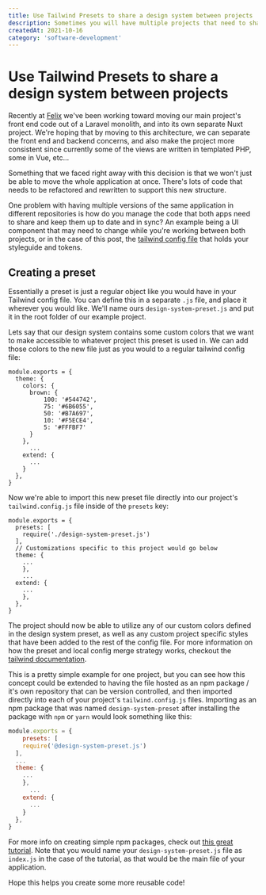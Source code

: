 ```yaml
---
title: Use Tailwind Presets to share a design system between projects
description: Sometimes you will have multiple projects that need to share the same design system or styles. If you're using Tailwind CSS, this can be achieved through Presets, allowing you to manage the system in one spot and deploy to your various projects.
createdAt: 2021-10-16
category: 'software-development'
---
```


# Use Tailwind Presets to share a design system between projects

Recently at [Felix](https://www.felixforyou.ca) we've been working toward moving our main project's front end code out of a Laravel monolith, and into its own separate Nuxt project. We're hoping that by moving to this architecture, we can separate the front end and backend concerns, and also make the project more consistent since currently some of the views are written in templated PHP, some in Vue, etc...

Something that we faced right away with this decision is that we won't just be able to move the whole application at once. There's lots of code that needs to be refactored and rewritten to support this new structure.

One problem with having multiple versions of the same application in different repositories is how do you manage the code that both apps need to share and keep them up to date and in sync? An example being a UI component that may need to change while you're working between both projects, or in the case of this post, the [tailwind config file](https://tailwindcss.com/docs/configuration) that holds your styleguide and tokens.

## Creating a preset

Essentially a preset is just a regular object like you would have in your Tailwind config file. You can define this in a separate `.js` file, and place it wherever you would like. We'll name ours `design-system-preset.js` and put it in the root folder of our example project.

Lets say that our design system contains some custom colors that we want to make accessible to whatever project this preset is used in. We can add those colors to the new file just as you would to a regular tailwind config file:

```js[design-system-preset.js]
module.exports = {
  theme: {
    colors: {
      brown: {
          100: '#544742',
          75: '#6B6055',
          50: '#B7A697',
          10: '#F5ECE4',
          5: '#FFFBF7'
      }
    },
      ...
    extend: {
      ...
    }
  },
}
```

Now we're able to import this new preset file directly into our project's `tailwind.config.js` file inside of the `presets` key:

```js[tailwind.config.js]
module.exports = {
  presets: [
    require('./design-system-preset.js')
  ],
  // Customizations specific to this project would go below
  theme: {
    ...
    },
    ...
  extend: {
    ...
    },
  },
}
```

The project should now be able to utilize any of our custom colors defined in the design system preset, as well as any custom project specific styles that have been added to the rest of the config file. For more information on how the preset and local config merge strategy works, checkout the [tailwind documentation](https://tailwindcss.com/docs/presets#how-configurations-are-merged).

This is a pretty simple example for one project, but you can see how this concept could be extended to having the file hosted as an npm package / it's own repository that can be version controlled, and then imported directly into each of your project's `tailwind.config.js` files. Importing as an npm package that was named `design-system-preset` after installing the package with `npm` or `yarn` would look something like this:

```js [tailwind.config.js]
module.exports = {
    presets: [
    require('@design-system-preset.js')
  ],
  ...
  theme: {
    ...
    },
      ...
    extend: {
      ...
    }
  },
}
```

For more info on creating simple npm packages, check out [this great tutorial](https://dev.to/souravdey777/creating-your-own-npm-package-4f4g). Note that you would name your `design-system-preset.js` file as `index.js` in the case of the tutorial, as that would be the main file of your application.

Hope this helps you create some more reusable code!

